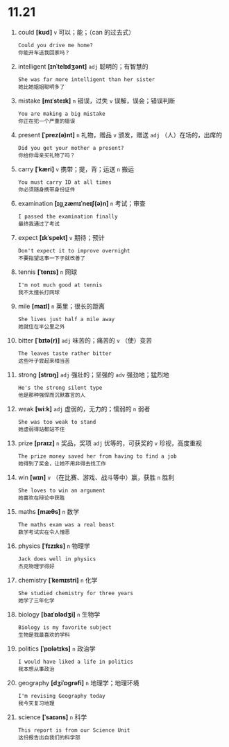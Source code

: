 # 11.21

1. could **[kʊd]** `v` 可以；能；（can 的过去式）

   ```
   Could you drive me home?
   你能开车送我回家吗？
   ```

2. intelligent **[ɪnˈtelɪdʒənt]** `adj` 聪明的；有智慧的

   ```
   She was far more intelligent than her sister
   她比她姐姐聪明多了
   ```

3. mistake **[mɪˈsteɪk]** `n` 错误，过失 `v` 误解，误会；错误判断

   ```
   You are making a big mistake
   你正在犯一个严重的错误
   ```

4. present **[ˈprez(ə)nt]** `n` 礼物，赠品 `v` 颁发，赠送 `adj` （人）在场的，出席的

   ```
   Did you get your mother a present?
   你给你母亲买礼物了吗？
   ```

5. carry **[ˈkæri]** `v` 携带；提，背；运送 `n` 搬运

   ```
   You must carry ID at all times
   你必须随身携带身份证件
   ```

6. examination **[ɪɡˌzæmɪˈneɪʃ(ə)n]** `n` 考试；审查

   ```
   I passed the examination finally
   最终我通过了考试
   ```

7. expect **[ɪkˈspekt]** `v` 期待；预计

   ```
   Don't expect it to improve overnight
   不要指望这事一下子就改善了
   ```

8. tennis **[ˈtenɪs]** `n` 网球

   ```
   I'm not much good at tennis
   我不太擅长打网球
   ```

9. mile **[maɪl]** `n` 英里；很长的距离

   ```
   She lives just half a mile away
   她就住在半公里之外
   ```

10. bitter **[ˈbɪtə(r)]** `adj` 味苦的；痛苦的 `v` （使）变苦

    ```
    The leaves taste rather bitter
    这些叶子尝起来相当苦
    ```

11. strong **[strɒŋ]** `adj` 强壮的；坚强的 `adv` 强劲地；猛烈地

    ```
    He's the strong silent type
    他是那种强悍而沉默寡言的人
    ```

12. weak **[wiːk]** `adj` 虚弱的，无力的；懦弱的 `n` 弱者

    ```
    She was too weak to stand
    她虚弱得站都站不住
    ```

13. prize **[praɪz]** `n` 奖品，奖项 `adj` 优等的，可获奖的 `v` 珍视，高度重视

    ```
    The prize money saved her from having to find a job
    她得到了奖金，让她不用非得去找工作
    ```

14. win **[wɪn]** `v` （在比赛、游戏、战斗等中）赢，获胜 `n` 胜利

    ```
    She loves to win an argument
    她喜欢在辩论中获胜
    ```

15. maths **[mæθs]** `n` 数学

    ```
    The maths exam was a real beast
    数学考试实在令人憎恶
    ```

16. physics **[ˈfɪzɪks]** `n` 物理学

    ```
    Jack does well in physics
    杰克物理学得好
    ```

17. chemistry **[ˈkemɪstri]** `n` 化学

    ```
    She studied chemistry for three years
    她学了三年化学
    ```

18. biology **[baɪˈɒlədʒi]** `n` 生物学

    ```
    Biology is my favorite subject
    生物是我最喜欢的学科
    ```

19. politics **[ˈpɒlətɪks]** `n` 政治学

    ```
    I would have liked a life in politics
    我本想从事政治
    ```

20. geography **[dʒiˈɒɡrəfi]** `n` 地理学；地理环境

    ```
    I'm revising Geography today
    我今天复习地理
    ```

21. science **[ˈsaɪəns]** `n` 科学

    ```
    This report is from our Science Unit
    这份报告出自我们的科学部
    ```
